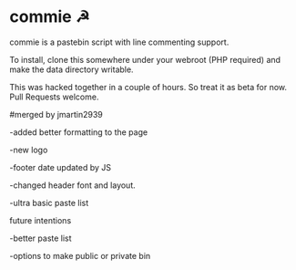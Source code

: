 # commie ☭

commie is a pastebin script with line commenting support.

To install, clone this somewhere under your webroot (PHP required) and make the data directory writable.

This was hacked together in a couple of hours. So treat it as beta for now. Pull Requests welcome.


#merged by jmartin2939

-added better formatting to the page

-new logo

-footer date updated by JS

-changed header font and layout.

-ultra basic paste list

future intentions

-better paste list

-options to make public or private bin
